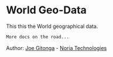 # World Geo-Data

This this the World geographical data.

```bash
More docs on the road...

```

Author: [Joe Gitonga](https://thekiharani.com/) - [Noria Technologies](https://noria.co.ke/)
